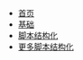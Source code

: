 - [首页](../README.md)
- [基础](/shell/basic.md)
- [脚本结构化](/shell/structured_command.md)
- [更多脚本结构化](/shell/more_structured_command.md)
